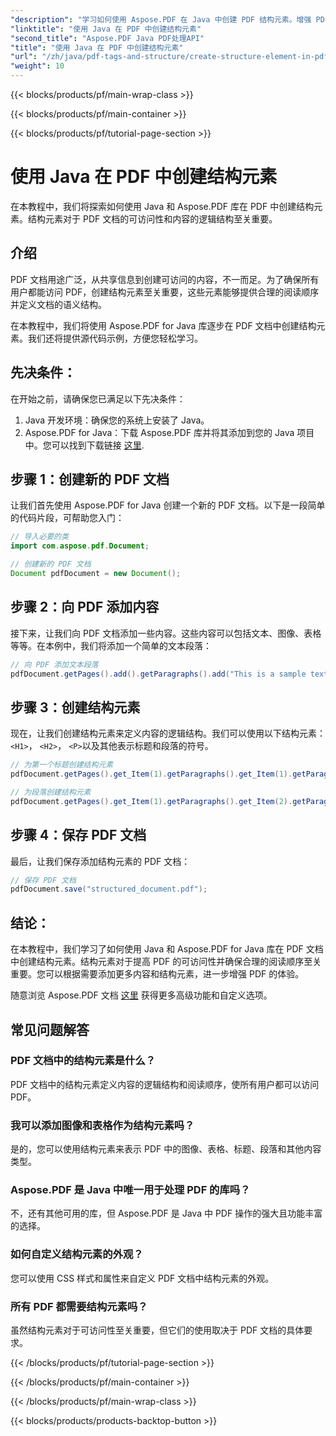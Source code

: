 ```yaml
---
"description": "学习如何使用 Aspose.PDF 在 Java 中创建 PDF 结构元素。增强 PDF 的可访问性和逻辑内容流。"
"linktitle": "使用 Java 在 PDF 中创建结构元素"
"second_title": "Aspose.PDF Java PDF处理API"
"title": "使用 Java 在 PDF 中创建结构元素"
"url": "/zh/java/pdf-tags-and-structure/create-structure-element-in-pdf-using-java/"
"weight": 10
---
```


{{< blocks/products/pf/main-wrap-class >}}

{{< blocks/products/pf/main-container >}}

{{< blocks/products/pf/tutorial-page-section >}}

# 使用 Java 在 PDF 中创建结构元素

在本教程中，我们将探索如何使用 Java 和 Aspose.PDF 库在 PDF 中创建结构元素。结构元素对于 PDF 文档的可访问性和内容的逻辑结构至关重要。

## 介绍

PDF 文档用途广泛，从共享信息到创建可访问的内容，不一而足。为了确保所有用户都能访问 PDF，创建结构元素至关重要，这些元素能够提供合理的阅读顺序并定义文档的语义结构。

在本教程中，我们将使用 Aspose.PDF for Java 库逐步在 PDF 文档中创建结构元素。我们还将提供源代码示例，方便您轻松学习。

## 先决条件：
在开始之前，请确保您已满足以下先决条件：

1. Java 开发环境：确保您的系统上安装了 Java。
2. Aspose.PDF for Java：下载 Aspose.PDF 库并将其添加到您的 Java 项目中。您可以找到下载链接 [这里](https://releases。aspose.com/pdf/java/).

## 步骤 1：创建新的 PDF 文档
让我们首先使用 Aspose.PDF for Java 创建一个新的 PDF 文档。以下是一段简单的代码片段，可帮助您入门：

```java
// 导入必要的类
import com.aspose.pdf.Document;

// 创建新的 PDF 文档
Document pdfDocument = new Document();
```

## 步骤 2：向 PDF 添加内容
接下来，让我们向 PDF 文档添加一些内容。这些内容可以包括文本、图像、表格等等。在本例中，我们将添加一个简单的文本段落：

```java
// 向 PDF 添加文本段落
pdfDocument.getPages().add().getParagraphs().add("This is a sample text paragraph.");
```

## 步骤 3：创建结构元素
现在，让我们创建结构元素来定义内容的逻辑结构。我们可以使用以下结构元素： `<H1>`， `<H2>`， `<P>`以及其他表示标题和段落的符号。

```java
// 为第一个标题创建结构元素
pdfDocument.getPages().get_Item(1).getParagraphs().get_Item(1).getParagraphInfo().setStructureElementName("H1");

// 为段落创建结构元素
pdfDocument.getPages().get_Item(1).getParagraphs().get_Item(2).getParagraphInfo().setStructureElementName("P");
```

## 步骤 4：保存 PDF 文档
最后，让我们保存添加结构元素的 PDF 文档：

```java
// 保存 PDF 文档
pdfDocument.save("structured_document.pdf");
```

## 结论：
在本教程中，我们学习了如何使用 Java 和 Aspose.PDF for Java 库在 PDF 文档中创建结构元素。结构元素对于提高 PDF 的可访问性并确保合理的阅读顺序至关重要。您可以根据需要添加更多内容和结构元素，进一步增强 PDF 的体验。

随意浏览 Aspose.PDF 文档 [这里](https://reference.aspose.com/pdf/java/) 获得更多高级功能和自定义选项。

## 常见问题解答

### PDF 文档中的结构元素是什么？

PDF 文档中的结构元素定义内容的逻辑结构和阅读顺序，使所有用户都可以访问 PDF。

### 我可以添加图像和表格作为结构元素吗？

是的，您可以使用结构元素来表示 PDF 中的图像、表格、标题、段落和其他内容类型。

### Aspose.PDF 是 Java 中唯一用于处理 PDF 的库吗？

不，还有其他可用的库，但 Aspose.PDF 是 Java 中 PDF 操作的强大且功能丰富的选择。

### 如何自定义结构元素的外观？

您可以使用 CSS 样式和属性来自定义 PDF 文档中结构元素的外观。

### 所有 PDF 都需要结构元素吗？

虽然结构元素对于可访问性至关重要，但它们的使用取决于 PDF 文档的具体要求。

{{< /blocks/products/pf/tutorial-page-section >}}

{{< /blocks/products/pf/main-container >}}

{{< /blocks/products/pf/main-wrap-class >}}

{{< blocks/products/products-backtop-button >}}